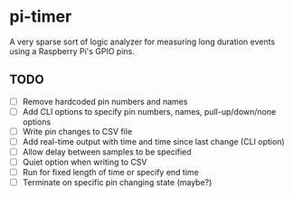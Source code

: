 # pi-timer
A very sparse sort of logic analyzer for measuring long duration events using
a Raspberry Pi's GPIO pins.

## TODO
- [ ] Remove hardcoded pin numbers and names
- [ ] Add CLI options to specify pin numbers, names, pull-up/down/none options
- [ ] Write pin changes to CSV file
- [ ] Add real-time output with time and time since last change (CLI option)
- [ ] Allow delay between samples to be specified
- [ ] Quiet option when writing to CSV
- [ ] Run for fixed length of time or specify end time
- [ ] Terminate on specific pin changing state (maybe?)
